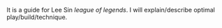 It is a guide for Lee Sin *league of legends*. I will explain/describe optimal play/build/technique.

